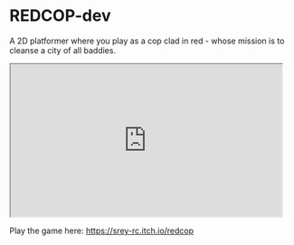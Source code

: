 # REDCOP-dev
A 2D platformer where you play as a cop clad in red - whose mission is to cleanse a city of all baddies.

<iframe width="480px" height="270px"
src="https://www.youtube.com/embed/QFCSs3bFDFk" allowfullscreen="true">
</iframe>

Play the game here:
https://srey-rc.itch.io/redcop
